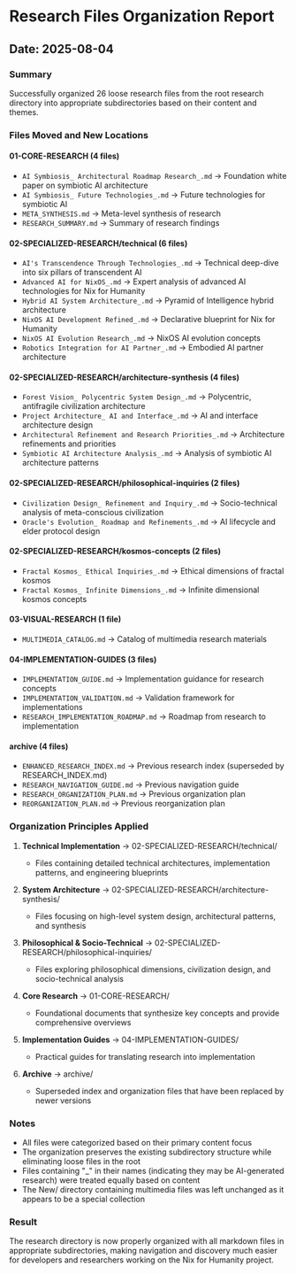 # Research Files Organization Report

## Date: 2025-08-04

### Summary
Successfully organized 26 loose research files from the root research directory into appropriate subdirectories based on their content and themes.

### Files Moved and New Locations

#### 01-CORE-RESEARCH (4 files)
- `AI Symbiosis_ Architectural Roadmap Research_.md` → Foundation white paper on symbiotic AI architecture
- `AI Symbiosis_ Future Technologies_.md` → Future technologies for symbiotic AI
- `META_SYNTHESIS.md` → Meta-level synthesis of research
- `RESEARCH_SUMMARY.md` → Summary of research findings

#### 02-SPECIALIZED-RESEARCH/technical (6 files)
- `AI's Transcendence Through Technologies_.md` → Technical deep-dive into six pillars of transcendent AI
- `Advanced AI for NixOS_.md` → Expert analysis of advanced AI technologies for Nix for Humanity
- `Hybrid AI System Architecture_.md` → Pyramid of Intelligence hybrid architecture
- `NixOS AI Development Refined_.md` → Declarative blueprint for Nix for Humanity
- `NixOS AI Evolution Research_.md` → NixOS AI evolution concepts
- `Robotics Integration for AI Partner_.md` → Embodied AI partner architecture

#### 02-SPECIALIZED-RESEARCH/architecture-synthesis (4 files)
- `Forest Vision_ Polycentric System Design_.md` → Polycentric, antifragile civilization architecture
- `Project Architecture_ AI and Interface_.md` → AI and interface architecture design
- `Architectural Refinement and Research Priorities_.md` → Architecture refinements and priorities
- `Symbiotic AI Architecture Analysis_.md` → Analysis of symbiotic AI architecture patterns

#### 02-SPECIALIZED-RESEARCH/philosophical-inquiries (2 files)
- `Civilization Design_ Refinement and Inquiry_.md` → Socio-technical analysis of meta-conscious civilization
- `Oracle's Evolution_ Roadmap and Refinements_.md` → AI lifecycle and elder protocol design

#### 02-SPECIALIZED-RESEARCH/kosmos-concepts (2 files)
- `Fractal Kosmos_ Ethical Inquiries_.md` → Ethical dimensions of fractal kosmos
- `Fractal Kosmos_ Infinite Dimensions_.md` → Infinite dimensional kosmos concepts

#### 03-VISUAL-RESEARCH (1 file)
- `MULTIMEDIA_CATALOG.md` → Catalog of multimedia research materials

#### 04-IMPLEMENTATION-GUIDES (3 files)
- `IMPLEMENTATION_GUIDE.md` → Implementation guidance for research concepts
- `IMPLEMENTATION_VALIDATION.md` → Validation framework for implementations
- `RESEARCH_IMPLEMENTATION_ROADMAP.md` → Roadmap from research to implementation

#### archive (4 files)
- `ENHANCED_RESEARCH_INDEX.md` → Previous research index (superseded by RESEARCH_INDEX.md)
- `RESEARCH_NAVIGATION_GUIDE.md` → Previous navigation guide
- `RESEARCH_ORGANIZATION_PLAN.md` → Previous organization plan
- `REORGANIZATION_PLAN.md` → Previous reorganization plan

### Organization Principles Applied

1. **Technical Implementation** → 02-SPECIALIZED-RESEARCH/technical/
   - Files containing detailed technical architectures, implementation patterns, and engineering blueprints

2. **System Architecture** → 02-SPECIALIZED-RESEARCH/architecture-synthesis/
   - Files focusing on high-level system design, architectural patterns, and synthesis

3. **Philosophical & Socio-Technical** → 02-SPECIALIZED-RESEARCH/philosophical-inquiries/
   - Files exploring philosophical dimensions, civilization design, and socio-technical analysis

4. **Core Research** → 01-CORE-RESEARCH/
   - Foundational documents that synthesize key concepts and provide comprehensive overviews

5. **Implementation Guides** → 04-IMPLEMENTATION-GUIDES/
   - Practical guides for translating research into implementation

6. **Archive** → archive/
   - Superseded index and organization files that have been replaced by newer versions

### Notes
- All files were categorized based on their primary content focus
- The organization preserves the existing subdirectory structure while eliminating loose files in the root
- Files containing "_" in their names (indicating they may be AI-generated research) were treated equally based on content
- The New/ directory containing multimedia files was left unchanged as it appears to be a special collection

### Result
The research directory is now properly organized with all markdown files in appropriate subdirectories, making navigation and discovery much easier for developers and researchers working on the Nix for Humanity project.